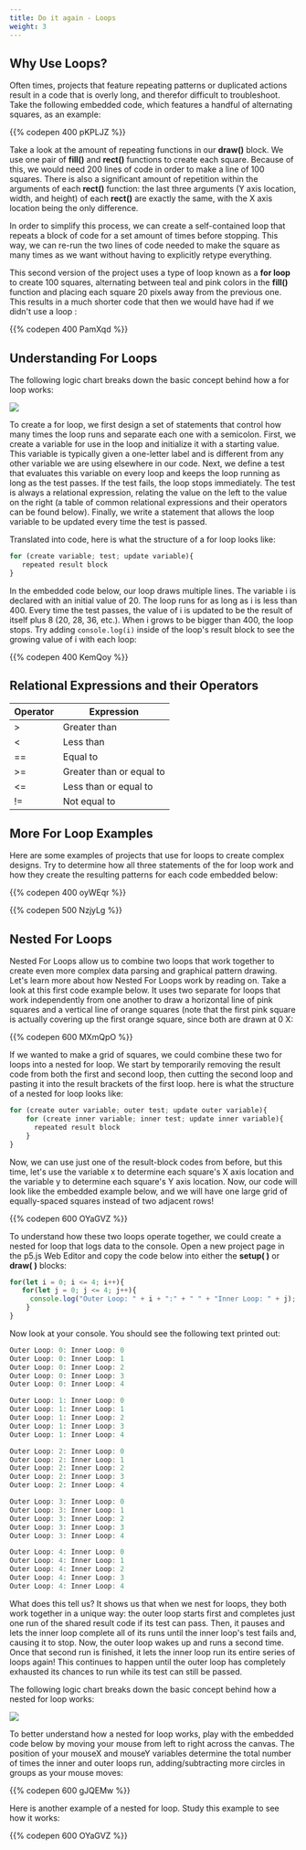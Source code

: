```yaml
---
title: Do it again - Loops
weight: 3
---
```

## Why Use Loops?

Often times, projects that feature repeating patterns or duplicated actions result in a code that is overly long, and therefor difficult to troubleshoot. Take the following embedded code, which features a handful of alternating squares, as an example:

{{% codepen 400 pKPLJZ %}}

Take a look at the amount of repeating functions in our **draw()** block. We use one pair of **fill()** and **rect()** functions to create each square. Because of this, we would need 200 lines of code in order to make a line of 100 squares. There is also a significant amount of repetition within the arguments of each **rect()** function: the last three arguments (Y axis location, width, and height) of each **rect()** are exactly the same, with the X axis location being the only difference.

In order to simplify this process, we can create a self-contained loop that repeats a block of code for a set amount of times before stopping. This way, we can re-run the two lines of code needed to make the square as many times as we want without having to explicitly retype everything. 

This second version of the project uses a type of loop known as a **for loop** to create 100 squares, alternating between teal and pink colors in the **fill()** function and placing each square 20 pixels away from the previous one. This results in a much shorter code that then we would have had if we didn't use a loop :

{{% codepen 400 PamXqd %}}

## Understanding For Loops

The following logic chart breaks down the basic concept behind how a for loop works:

![](/images/uploads/screen-shot-2019-05-31-at-12.35.35-pm.png)

To create a for loop, we first design a set of statements that control how many times the loop runs and separate each one with a semicolon. First, we create a variable for use in the loop and initialize it with a starting value. This variable is typically given a one-letter label and is different from any other variable we are using elsewhere in our code. Next, we define a test that evaluates this variable on every loop and keeps the loop running as long as the test passes. If the test fails, the loop stops immediately. The test is always a relational expression, relating the value on the left to the value on the right (a table of common relational expressions and their operators can be found below). Finally, we write a statement that allows the loop variable to be updated every time the test is passed. 

Translated into code, here is what the structure of a for loop looks like:

```javascript
for (create variable; test; update variable){
   repeated result block
}
```

In the embedded code below, our loop draws multiple lines. The variable i is declared with an initial value of 20. The loop runs for as long as i is less than 400. Every time the test passes, the value of i is updated to be the result of itself plus 8 (20, 28, 36, etc.). When i grows to be bigger than 400, the loop stops. Try adding `console.log(i)` inside of the loop's result block to see the growing value of i with each loop:

{{% codepen 400 KemQoy %}}

## Relational Expressions and their Operators

| Operator | Expression               |
| -------- | ------------------------ |
| \>       | Greater than             |
| <        | Less than                |
| ==       | Equal to                 |
| \>=      | Greater than or equal to |
| <=       | Less than or equal to    |
| !=       | Not equal to             |

## More For Loop Examples

Here are some examples of projects that use for loops to create complex designs. Try to determine how all three statements of the for loop work and how they create the resulting patterns for each code embedded below:

{{% codepen 400 oyWEqr %}}
<br>

{{% codepen 500 NzjyLg %}} 

## Nested For Loops

Nested For Loops allow us to combine two loops that work together to create even more complex data parsing and graphical pattern drawing. Let's learn more about how Nested For Loops work by reading on. Take a look at this first code example below. It uses two separate for loops that work independently from one another to draw a horizontal line of pink squares and a vertical line of orange squares (note that the first pink square is actually covering up the first orange square, since both are drawn at 0 X:

 {{% codepen 600 MXmQpO %}}

If we wanted to make a grid of squares, we could combine these two for loops into a nested for loop. We start by temporarily removing the result code from both the first and second loop, then cutting the second loop and pasting it into the result brackets of the first loop. here is what the structure of a nested for loop looks like:

```javascript
for (create outer variable; outer test; update outer variable){
    for (create inner variable; inner test; update inner variable){
      repeated result block
    }
}
```

Now, we can use just one of the result-block codes from before, but this time, let's use the variable x to determine each square's X axis location and the variable y to determine each square's Y axis location. Now, our code will look like the embedded example below, and we will have one large grid of equally-spaced squares instead of two adjacent rows!

{{% codepen 600 OYaGVZ %}}

To understand how these two loops operate together, we could create a nested for loop that logs data to the console. Open a new project page in the p5.js Web Editor and copy the code below into either the **setup( )** or **draw( )** blocks:

```javascript
for(let i = 0; i <= 4; i++){   
   for(let j = 0; j <= 4; j++){     
     console.log("Outer Loop: " + i + ":" + " " + "Inner Loop: " + j);   
    } 
}
```

Now look at your console. You should see the following text printed out:

```javascript
Outer Loop: 0: Inner Loop: 0 
Outer Loop: 0: Inner Loop: 1 
Outer Loop: 0: Inner Loop: 2 
Outer Loop: 0: Inner Loop: 3 
Outer Loop: 0: Inner Loop: 4 

Outer Loop: 1: Inner Loop: 0 
Outer Loop: 1: Inner Loop: 1 
Outer Loop: 1: Inner Loop: 2 
Outer Loop: 1: Inner Loop: 3 
Outer Loop: 1: Inner Loop: 4 

Outer Loop: 2: Inner Loop: 0 
Outer Loop: 2: Inner Loop: 1 
Outer Loop: 2: Inner Loop: 2 
Outer Loop: 2: Inner Loop: 3 
Outer Loop: 2: Inner Loop: 4 

Outer Loop: 3: Inner Loop: 0 
Outer Loop: 3: Inner Loop: 1 
Outer Loop: 3: Inner Loop: 2 
Outer Loop: 3: Inner Loop: 3 
Outer Loop: 3: Inner Loop: 4 

Outer Loop: 4: Inner Loop: 0 
Outer Loop: 4: Inner Loop: 1 
Outer Loop: 4: Inner Loop: 2 
Outer Loop: 4: Inner Loop: 3 
Outer Loop: 4: Inner Loop: 4 
```

What does this tell us? It shows us that when we nest for loops, they both work together in a unique way: the outer loop starts first and completes just one run of the shared result code if its test can pass. Then, it pauses and lets the inner loop complete all of its runs until the inner loop's test fails and, causing it to stop. Now, the outer loop wakes up and runs a second time. Once that second run is finished, it lets the inner loop run its entire series of loops again! This continues to happen until the outer loop has completely exhausted its chances to run while its test can still be passed.

 The following logic chart breaks down the basic concept behind how a nested for loop works:

![](/images/uploads/screen-shot-2019-05-31-at-12.54.47-pm.png)

To better understand how a nested for loop works, play with the embedded code below by moving your mouse from left to right across the canvas. The position of your mouseX and mouseY variables determine the total number of times the inner and outer loops run, adding/subtracting more circles in groups as your mouse moves:

{{% codepen 600 gJQEMw %}}



Here is another example of a nested for loop. Study this example to see how it works:

{{% codepen 600 OYaGVZ %}}
